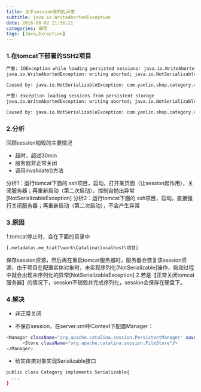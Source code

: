 ```yaml
---
title: 关于session序列化异常
subtitle: java.io.WriteAbortedException
date: 2016-08-02 21:56:21
categories: 编程
tags: [Java,Exception]
---
```


### 1.在tomcat下部署的SSH2项目
``` bash
严重: IOException while loading persisted sessions: java.io.WriteAbortedException: writing aborted; java.io.NotSerializableException: com.yanlin.shop.category.vo.Category
java.io.WriteAbortedException: writing aborted; java.io.NotSerializableException: com.yanlin.shop.category.vo.Category

Caused by: java.io.NotSerializableException: com.yanlin.shop.category.vo.Category

严重: Exception loading sessions from persistent storage
java.io.WriteAbortedException: writing aborted; java.io.NotSerializableException: com.yanlin.shop.category.vo.Category

Caused by: java.io.NotSerializableException: com.yanlin.shop.category.vo.Category
```


### 2.分析
回顾session销毁的主要情况
* 超时，超过30min
* 服务器非正常关闭
* 调用invalidate()方法

分析1：运行tomcat下面的 ssh项目，启动，打开某页面（让session起作用），关闭服务器；再重新启动（第二次启动），控制台抛出异常[NotSerializableException]
分析2：运行tomcat下面的 ssh项目，启动，直接强行关闭服务器；再重新启动（第二次启动），不会产生异常

### 3.原因
1.tomcat停止时，会在下面的目录中
``` bash
[.metadata\.me_tcat7\work\Catalina\localhost\项目]
```
保存session资源，然后再在重启tomcat服务器时，服务器会恢复该session资源，由于项目在配置实体对象时，未实现序列化[NotSerializable]操作，启动过程中就会出现未序列化的异常[NotSerializableException]
2.若是【正常关闭tomcat服务器】的情况下，session不销毁并完成序列化，session会保存在硬盘下。

### 4.解决
* 非正常关闭

* 不保存session，在server.xml中Context下配置Manager：
``` bash
<Manager className="org.apache.catalina.session.PersistentManager" saveOnRestart="false">
      <Store className="org.apache.catalina.session.FileStore"/>
</Manager>
```

* 给实体类对象实现Serializable接口
``` bash
public class Category implements Serializable{
  ...
}
```
